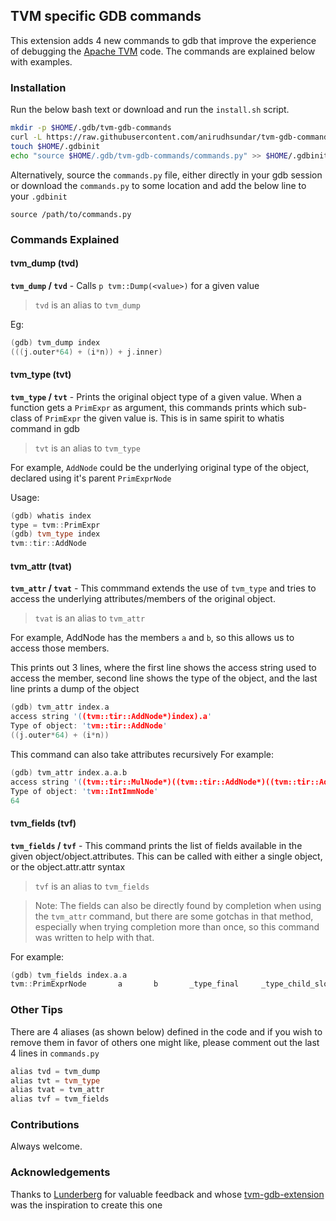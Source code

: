 ## TVM specific GDB commands

This extension adds 4 new commands to gdb that improve the experience of debugging the [Apache TVM](https://tvm.apache.org/) code. The commands are explained below with examples.

### Installation

Run the below bash text or download and run the `install.sh` script.

```bash
mkdir -p $HOME/.gdb/tvm-gdb-commands
curl -L https://raw.githubusercontent.com/anirudhsundar/tvm-gdb-commands/master/commands.py > $HOME/.gdb/tvm-gdb-commands/commands.py
touch $HOME/.gdbinit
echo "source $HOME/.gdb/tvm-gdb-commands/commands.py" >> $HOME/.gdbinit
```
Alternatively, source the `commands.py` file, either directly in your gdb session or download the `commands.py` to some location and add the below line to your `.gdbinit`

`source /path/to/commands.py`

### Commands Explained

#### tvm_dump (tvd)
**`tvm_dump` / `tvd`** - Calls `p tvm::Dump(<value>)` for a given value

> `tvd` is an alias to `tvm_dump`

Eg:
```c++
(gdb) tvm_dump index
(((j.outer*64) + (i*n)) + j.inner)
```

#### tvm_type (tvt)

**`tvm_type` / `tvt`** - Prints the original object type of a given value. When a function gets a `PrimExpr` as argument, this commands prints which sub-class of `PrimExpr` the given value is. This is in same spirit to whatis command in gdb

> `tvt` is an alias to `tvm_type`

For example, `AddNode` could be the underlying original type of the object, declared using it's parent `PrimExprNode`

Usage:
```c++
(gdb) whatis index
type = tvm::PrimExpr
(gdb) tvm_type index
tvm::tir::AddNode
```

#### tvm_attr (tvat)
**`tvm_attr` / `tvat`** - This commmand extends the use of `tvm_type` and tries to access the underlying attributes/members of the original object.

> `tvat` is an alias to `tvm_attr`

For example, AddNode has the members `a` and `b`, so this allows us to access those members.

This prints out 3 lines, where the first line shows the access string used to access the member, second line shows the type of the object, and the last line prints a dump of the object

```c++
(gdb) tvm_attr index.a
access string '((tvm::tir::AddNode*)index).a'
Type of object: 'tvm::tir::AddNode'
((j.outer*64) + (i*n))
```

This command can also take attributes recursively
For example:
```c++
(gdb) tvm_attr index.a.a.b
access string '((tvm::tir::MulNode*)((tvm::tir::AddNode*)((tvm::tir::AddNode*)index).a).a).b'
Type of object: 'tvm::IntImmNode'
64
```

#### tvm_fields (tvf)
**`tvm_fields` / `tvf`** - This command prints the list of fields available in the given object/object.attributes. This can be called with either a single object, or the object.attr.attr syntax

> `tvf` is an alias to `tvm_fields`

> Note: The fields can also be directly found by <tab> completion when using the `tvm_attr` command, but there are some gotchas in that method, especially when trying completion more than once, so this command was written to help with that.

For example:
```c++
(gdb) tvm_fields index.a.a
tvm::PrimExprNode       a       b       _type_final     _type_child_slots
```

### Other Tips

There are 4 aliases (as shown below) defined in the code and if you wish to remove them in favor of others one might like, please comment out the last 4 lines in `commands.py`

```c++
alias tvd = tvm_dump
alias tvt = tvm_type
alias tvat = tvm_attr
alias tvf = tvm_fields
```

### Contributions

Always welcome.

### Acknowledgements

Thanks to [Lunderberg](https://github.com/Lunderberg/) for valuable feedback and whose [tvm-gdb-extension](https://github.com/Lunderberg/tvm-gdb-extension) was the inspiration to create this one

